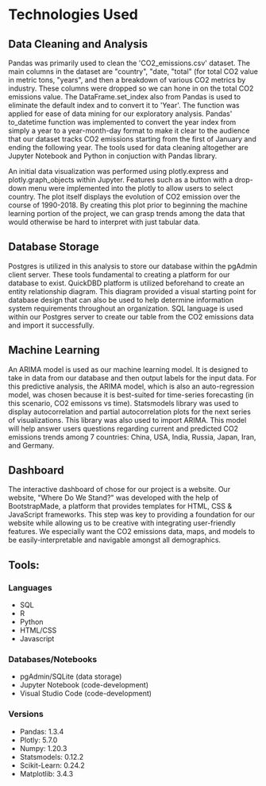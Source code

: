 # Technologies Used

## Data Cleaning and Analysis

Pandas was primarily used to clean the 'CO2_emissions.csv' dataset. The main columns in the dataset are "country", "date, "total" (for total CO2 value in metric tons, "years", and then a breakdown of various CO2 metrics by industry. These columns were dropped so we can hone in on the total CO2 emissions value. The DataFrame.set_index also from Pandas is used to eliminate the default index and to convert it to 'Year'. The function was applied for ease of data mining for our exploratory analysis. Pandas' to_datetime function was implemented to convert the year index from simply a year to a year-month-day format to make it clear to the audience that our dataset tracks CO2 emissions starting from the first of January and ending the following year. The tools used for data cleaning altogether are Jupyter Notebook and Python in conjuction with Pandas library. 

An initial data visualization was performed using plotly.express and plotly.graph_objects within Jupyter. Features such as a button with a drop-down menu were implemented into the plotly to allow users to select country. The plot itself displays the evolution of CO2 emission over the course of 1990-2018. By creating this plot prior to beginning the machine learning portion of the project, we can grasp trends among the data that would otherwise be hard to interpret with just tabular data.

## Database Storage

Postgres is utilized in this analysis to store our database within the pgAdmin client server. These tools fundamental to creating a platform for our database to exist. QuickDBD platform is utilized beforehand to create an entity relationship diagram. This diagram provided a visual starting point for database design that can also be used to help determine information system requirements throughout an organization. SQL language is used within our Postgres server to create our table from the CO2 emissions data and import it successfully. 

## Machine Learning

An ARIMA model is used as our machine learning model. It is designed to take in data from our database and then output labels for the input data. For this predictive analysis, the ARIMA model, which is also an auto-regression model, was chosen because it is best-suited for time-series forecasting (in this scenario, CO2 emissons vs time). Statsmodels library was used to display autocorrelation and partial autocorrelation plots for the next series of visualizations. This library was also used to import ARIMA. This model will help answer users questions regarding current and predicted CO2 emissions trends among 7 countries: China, USA, India, Russia, Japan, Iran, and Germany.

## Dashboard

The interactive dashboard of chose for our project is a website. Our website, "Where Do We Stand?" was developed with the help of BootstrapMade, a platform that provides templates for HTML, CSS & JavaScript frameworks. This step was key to providing a foundation for our website while allowing us to be creative with integrating user-friendly features. We especially want the CO2 emissions data, maps, and models to be easily-interpretable and navigable amongst all demographics. 


## Tools:

### Languages

* SQL
* R
* Python
* HTML/CSS
* Javascript

### Databases/Notebooks

* pgAdmin/SQLite (data storage)
* Jupyter Notebook (code-development)
* Visual Studio Code (code-development)

### Versions

* Pandas: 1.3.4
* Plotly: 5.7.0
* Numpy: 1.20.3
* Statsmodels: 0.12.2
* Scikit-Learn: 0.24.2
* Matplotlib: 3.4.3
